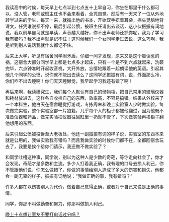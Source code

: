 <p>我读高中的时候，每天早上七点半到七点五十上早自习，你坐在那里干什么都可以，没人管，老师或班主任也不会来看着，全凭自觉。然后有一天来了一位从外地转学过来的学生，每天一来，就掏出他的书本，开始双手捂着耳朵，摇头晃脑地背课文，任凭谁说都不停，最后引起公愤，被班主任请出去谈话，这小伙振振有词地说，我以前早自习就是早读，声音越大越好，你不出声老师还抓你呢，我为了学习我有错吗？我不出声就是记不住！这时候我们一个女同学走过去说，这么巧啊，我是听到别人说话我就什么都记不住。</p><p>后来上大学，听见有宿舍同学闹矛盾，仔细一问才发现，原来又是这个晨读惹的祸，这宿舍大部分同学早上都是七点多才起床，只有一个是不到六点就起来，洗簌完毕，六点钟准时开起收音机，大开外放，忘情地跟着一起朗读他的英语。引起其他几个同学的公愤，说你就不能出去读么？这同学还振振有词，说，外面那么冷，你们咋不出去睡啊！你们天天睡懒觉，我早起学习我还有错了啊！</p><p>再后来啊，我读研究生，我们每个人默认有自己的储物柜，把自己常用的玻璃仪器和耗材放进去，这样各自收拾自己的东西，效率高，不容易搞错。结果从外校来了一个本科生，他白天在宿舍睡觉打游戏，专拣周末和晚上实验室人少时做实验，每次做完实验，整个实验室都一片狼籍，几乎每个人的柜子都被他翻过，因为他既不准备仪器和药品，做完实验把仪器往碱缸里一扔就不管了，下次做实验再挨柜子翻他想用的东西。</p><p>后来引起公愤被投诉至大老板处，他还一副振振有词的样子说，实验室的东西本来就是公用的，我做实验我有错吗？而且我做实验的时候你们都不在，全都回宿舍玩去了，我要是挨个给你们请示，我还做不做实验了？</p><p>和同学吐槽这种事，同学说，别以为这种人是少数的奇葩，等你走向社会了，你才会发现，奇葩才是多数和主流。多少人打着我正确，我有理的口号去损人利己，你不管跟他们说，你怎么做错了，你做的事情给别人造成了多大的伤害和损失，他都会一副无辜的样子，振振有词地说：“我做正确的事，我有错吗？”</p><p>许多人都在以伤害别人为代价，做着自己觉得正确，或者对于自己来说是正确的事情。</p><p>同学，你那不叫做勤奋和努力，你那叫做损人利己。</p><a data-draft-node="block" data-draft-type="link-card" href="https://www.zhihu.com/question/326993885/answer/733393045?hb_wx_block=0" data-image="https://pic1.zhimg.com/v2-25f9d537ec58bf4a3db79f0791a7c400_bh.jpg" data-image-width="1242" data-image-height="1980" class="internal">晚上十点想让室友不要打电话过分吗？</a><p></p>